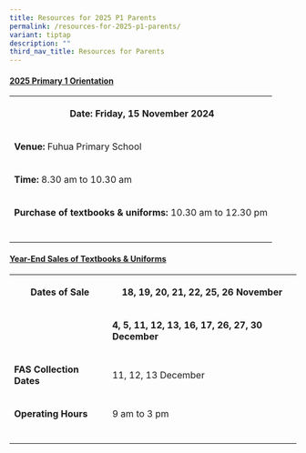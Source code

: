 ```yaml
---
title: Resources for 2025 P1 Parents
permalink: /resources-for-2025-p1-parents/
variant: tiptap
description: ""
third_nav_title: Resources for Parents
---
```

<h4><strong><u>2025 Primary 1 Orientation</u></strong></h4>
<table style="minWidth: 25px">
<colgroup>
<col>
</colgroup>
<tbody>
<tr>
<th rowspan="1" colspan="1">
<p><strong>&nbsp;Date: </strong>Friday, 15 November 2024</p>
</th>
</tr>
<tr>
<td rowspan="1" colspan="1">
<p><strong>Venue:</strong> Fuhua Primary School</p>
</td>
</tr>
<tr>
<td rowspan="1" colspan="1">
<p><strong>Time:</strong> 8.30 am to 10.30 am</p>
</td>
</tr>
<tr>
<td rowspan="1" colspan="1">
<p><strong>Purchase of textbooks &amp; uniforms:</strong> 10.30 am to 12.30
pm</p>
</td>
</tr>
<tr>
<td rowspan="1" colspan="1">
<p></p>
</td>
</tr>
</tbody>
</table>
<h4><strong><u>Year-End Sales of Textbooks &amp; Uniforms</u></strong></h4>
<table style="minWidth: 50px">
<colgroup>
<col>
<col>
</colgroup>
<tbody>
<tr>
<th rowspan="1" colspan="1">
<p>&nbsp;Dates of Sale</p>
</th>
<th rowspan="1" colspan="1">
<p><strong>18, 19, 20, 21, 22, 25, 26 November</strong>
</p>
</th>
</tr>
<tr>
<td rowspan="1" colspan="1">
<p></p>
</td>
<td rowspan="1" colspan="1">
<p><strong>4, 5, 11, 12, 13, 16, 17, 26, 27, 30 December</strong>
</p>
</td>
</tr>
<tr>
<td rowspan="1" colspan="1">
<p><strong>FAS Collection Dates&nbsp;</strong>
</p>
</td>
<td rowspan="1" colspan="1">
<p>11, 12, 13 December</p>
</td>
</tr>
<tr>
<td rowspan="1" colspan="1">
<p><strong>Operating Hours</strong>
</p>
</td>
<td rowspan="1" colspan="1">
<p>9 am to 3 pm</p>
</td>
</tr>
<tr>
<td rowspan="1" colspan="1">
<p></p>
</td>
<td rowspan="1" colspan="1">
<p></p>
</td>
</tr>
</tbody>
</table>
<p></p>
<p>&nbsp;</p>
<p>&nbsp;</p>